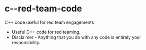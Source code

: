 # c--red-team-code
C++ code useful for red team engagements 

* Useful C++ code for red teaming.
* Disclaimer - Anything that you do with any code is entirely your responsibility.